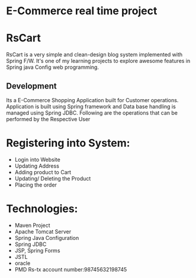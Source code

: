 # E-Commerce real time project
RsCart
======
RsCart is a very simple and clean-design blog system implemented with Spring F/W.
It's one of my learning projects to explore awesome features in Spring java Config web programming.
## Development
Its a E-Commerce Shopping Application built for Customer operations. Application is built using Spring framework and Data base handling is managed using Spring JDBC.
Following are the operations that can be performed by the Respective User
# Registering into System:
 - Login into Website
 - Updating Address
 - Adding product to Cart
 - Updating/ Deleting the Product
 - Placing the order 
# Technologies:
 - Maven Project
 - Apache Tomcat Server
 - Spring Java Configuration
 - Spring JDBC
 - JSP, Spring Forms
 - JSTL
 - oracle
 - PMD
Rs-tx account number:98745632198745